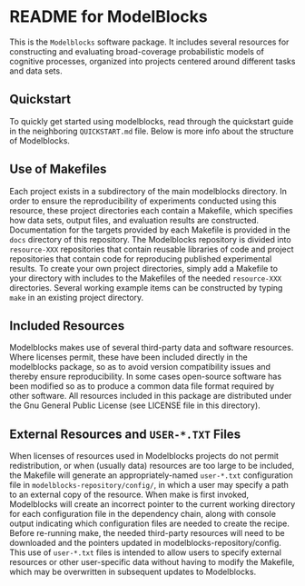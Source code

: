 README for ModelBlocks
======================

This is the `Modelblocks` software package.  It includes several
resources for constructing and evaluating broad-coverage probabilistic
models of cognitive processes, organized into projects centered around
different tasks and data sets.

Quickstart
----------
To quickly get started using modelblocks, read through the quickstart
guide in the neighboring `QUICKSTART.md` file. Below is more info about
the structure of Modelblocks.

Use of Makefiles
----------------
Each project exists in a subdirectory of the main modelblocks
directory.  In order to ensure the reproducibility of experiments
conducted using this resource, these project directories each contain
a Makefile, which specifies how data sets, output files, and
evaluation results are constructed. Documentation for the targets
provided by each Makefile is provided in the `docs` directory
of this repository. The Modelblocks repository is divided into 
`resource-XXX` repositories that contain reusable libraries of code
and project repositories that contain code for reproducing published
experimental results. To create your own project directories, simply
add a Makefile to your directory with includes to the Makefiles of
the needed `resource-XXX` directories. Several working example items can
be constructed by typing `make` in an existing project directory.

Included Resources
------------------
Modelblocks makes use of several third-party data and software
resources.  Where licenses permit, these have been included directly
in the modelblocks package, so as to avoid version compatibility
issues and thereby ensure reproducibility.  In some cases open-source
software has been modified so as to produce a common data file format
required by other software.  All resources included in this package
are distributed under the Gnu General Public License (see LICENSE file
in this directory).

External Resources and `USER-*.TXT` Files
-----------------------------------------
When licenses of resources used in Modelblocks projects do not permit
redistribution, or when (usually data) resources are too large to be
included, the Makefile will generate an appropriately-named
`user-*.txt` configuration file in `modelblocks-repository/config/`,
in which a user may specify a path to an external copy of the resource.
When make is first invoked, Modelblocks will create an incorrect
pointer to the current working directory for each configuration file
in the dependency chain, along with console output indicating which 
configuration files are needed to create the recipe. Before re-running 
make, the needed third-party resources will need to be downloaded 
and the pointers updated in modelblocks-repository/config. This use of 
`user-*.txt` files is intended to allow users to specify external 
resources or other user-specific data without having to modify the 
Makefile, which may be overwritten in subsequent updates to Modelblocks.
